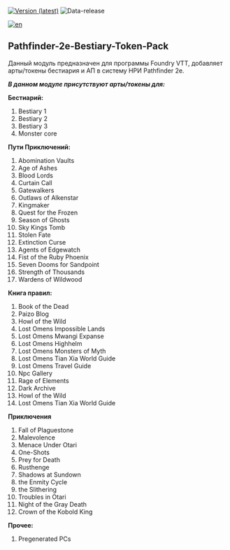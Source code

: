 [![Version (latest)](https://img.shields.io/github/v/release/Metofay/Pathfinder-2e-Bestiary-Token-Pack)](https://github.com/Metofay/Pathfinder-2e-Bestiary-Token-Pack/releases/latest)
![Data-release](https://img.shields.io/github/release-date/Metofay/Pathfinder-2e-Bestiary-Token-Pack)

[![en](https://img.shields.io/badge/lang-en-red.svg)](https://github.com/Metofay/Pathfinder-2e-Bestiary-Token-Pack/blob/master/README-en.md)

## Pathfinder-2e-Bestiary-Token-Pack
Данный модуль предназначен для программы Foundry VTT, добавляет арты/токены бестиария и АП в систему НРИ Pathfinder 2e.

<b><i>В данном модуле присутствуют арты/токены для:</i></b>

<b>Бестиарий:</b>

1.	Bestiary 1
2.	Bestiary 2
3.	Bestiary 3
4.	Monster core

<b>Пути Приключений:</b>

1.	Abomination Vaults
2.	Age of Ashes
3.	Blood Lords
4.  Curtain Call
5.	Gatewalkers
6.	Outlaws of Alkenstar
7.	Kingmaker
8.	Quest for the Frozen
9.	Season of Ghosts
10.	Sky Kings Tomb
11.	Stolen Fate
12.	Extinction Curse
13. Agents of Edgewatch
14. Fist of the Ruby Phoenix
15. Seven Dooms for Sandpoint
16. Strength of Thousands
17. Wardens of Wildwood

<b>Книга правил:</b>

1. Book of the Dead
2. Paizo Blog
3. Howl of the Wild
4. Lost Omens Impossible Lands
5. Lost Omens Mwangi Expanse
6. Lost Omens Highhelm
7. Lost Omens Monsters of Myth
8. Lost Omens Tian Xia World Guide
9. Lost Omens Travel Guide
10. Npc Gallery
11. Rage of Elements
12. Dark Archive
13. Howl of the Wild
14. Lost Omens Tian Xia World Guide

<b>Приключения</b>

1. Fall of Plaguestone
2. Malevolence
3. Menace Under Otari
4. One-Shots
5. Prey for Death
6. Rusthenge
7. Shadows at Sundown
8. the Enmity Cycle
9. the Slithering
10. Troubles in Otari
11. Night of the Gray Death
12. Crown of the Kobold King

<b>Прочее:</b>

1. Pregenerated PCs

